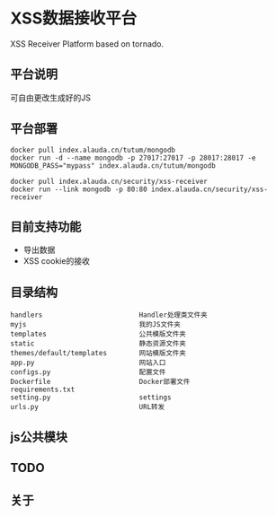 # XSS数据接收平台

XSS Receiver Platform based on tornado.

## 平台说明

可自由更改生成好的JS

## 平台部署

```
docker pull index.alauda.cn/tutum/mongodb
docker run -d --name mongodb -p 27017:27017 -p 28017:28017 -e MONGODB_PASS="mypass" index.alauda.cn/tutum/mongodb
```

```
docker pull index.alauda.cn/security/xss-receiver
docker run --link mongodb -p 80:80 index.alauda.cn/security/xss-receiver
```


## 目前支持功能

+ 导出数据
+ XSS cookie的接收

## 目录结构

```
handlers                        Handler处理类文件夹
myjs                            我的JS文件夹
templates                       公共模版文件夹
static                          静态资源文件夹
themes/default/templates        网站模版文件夹
app.py                          网站入口
configs.py                      配置文件
Dockerfile                      Docker部署文件
requirements.txt
setting.py                      settings
urls.py                         URL转发
```

## js公共模块

## TODO

## 关于
